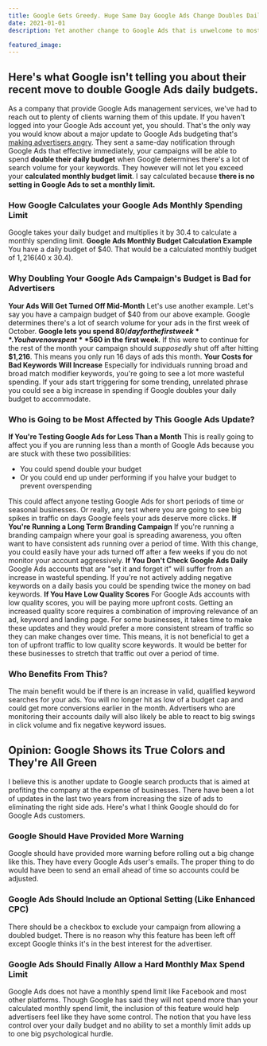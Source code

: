 ```yaml
---
title: Google Gets Greedy. Huge Same Day Google Ads Change Doubles Daily Budget
date: 2021-01-01
description: Yet another change to Google Ads that is unwelcome to most advertisers.

featured_image:
---
```


## **Here's what Google isn't telling you about their recent move to double Google Ads daily budgets.**

As a company that provide Google Ads management services, we've had to reach out to plenty of clients warning them of this update. If you haven't logged into your Google Ads account yet, you should. That's the only way you would know about a major update to Google Ads budgeting that's [making advertisers angry](https://www.searchenginejournal.com/google-doubles-adwords-budgets-advertisers-unhappy/217577/). They sent a same-day notification through Google Ads that effective immediately, your campaigns will be able to spend **double their daily budget** when Google determines there's a lot of search volume for your keywords. They however will not let you exceed your **calculated monthly budget limit**. I say calculated because **there is no setting in Google Ads to set a monthly limit.**

### How Google Calculates your Google Ads Monthly Spending Limit

Google takes your daily budget and multiplies it by 30.4 to calculate a monthly spending limit. **Google Ads Monthly Budget Calculation Example** You have a daily budget of $40\. That would be a calculated monthly budget of $1,216 ($40 x 30.4).

### Why Doubling Your Google Ads Campaign's Budget is Bad for Advertisers

**Your Ads Will Get Turned Off Mid-Month** Let's use another example. Let's say you have a campaign budget of $40 from our above example. Google determines there's a lot of search volume for your ads in the first week of October. **Google lets you spend $80 / day for the first week**. You have now spent **$560 in the first week**. If this were to continue for the rest of the month your campaign should _supposedly_ shut off after hitting **$1,216**. This means you only run 16 days of ads this month. **Your Costs for Bad Keywords Will Increase** Especially for individuals running broad and broad match modifier keywords, you're going to see a lot more wasteful spending. If your ads start triggering for some trending, unrelated phrase you could see a big increase in spending if Google doubles your daily budget to accommodate.

### Who is Going to be Most Affected by This Google Ads Update?

**If You're Testing Google Ads for Less Than a Month** This is really going to affect you if you are running less than a month of Google Ads because you are stuck with these two possibilities:

*   You could spend double your budget
*   Or you could end up under performing if you halve your budget to prevent overspending

This could affect anyone testing Google Ads for short periods of time or seasonal businesses. Or really, any test where you are going to see big spikes in traffic on days Google feels your ads deserve more clicks. **If You're Running a Long Term Branding Campaign** If you're running a branding campaign where your goal is spreading awareness, you often want to have consistent ads running over a period of time. With this change, you could easily have your ads turned off after a few weeks if you do not monitor your account aggressively. **If You Don't Check Google Ads Daily** Google Ads accounts that are "set it and forget it" will suffer from an increase in wasteful spending. If you're not actively adding negative keywords on a daily basis you could be spending twice the money on bad keywords. **If You Have Low Quality Scores** For Google Ads accounts with low quality scores, you will be paying more upfront costs. Getting an increased quality score requires a combination of improving relevance of an ad, keyword and landing page. For some businesses, it takes time to make these updates and they would prefer a more consistent stream of traffic so they can make changes over time. This means, it is not beneficial to get a ton of upfront traffic to low quality score keywords. It would be better for these businesses to stretch that traffic out over a period of time.

### Who Benefits From This?

The main benefit would be if there is an increase in valid, qualified keyword searches for your ads. You will no longer hit as low of a budget cap and could get more conversions earlier in the month. Advertisers who are monitoring their accounts daily will also likely be able to react to big swings in click volume and fix negative keyword issues.

## Opinion: Google Shows its True Colors and They're All Green

I believe this is another update to Google search products that is aimed at profiting the company at the expense of businesses. There have been a lot of updates in the last two years from increasing the size of ads to eliminating the right side ads. Here's what I think Google should do for Google Ads customers.

### **Google Should Have Provided More Warning**

Google should have provided more warning before rolling out a big change like this. They have every Google Ads user's emails. The proper thing to do would have been to send an email ahead of time so accounts could be adjusted.

### **Google Ads Should Include an Optional Setting (Like Enhanced CPC)**

There should be a checkbox to exclude your campaign from allowing a doubled budget. There is no reason why this feature has been left off except Google thinks it's in the best interest for the advertiser.

### Google Ads Should Finally Allow a Hard Monthly Max Spend Limit

Google Ads does not have a monthly spend limit like Facebook and most other platforms. Though Google has said they will not spend more than your calculated monthly spend limit, the inclusion of this feature would help advertisers feel like they have some control. The notion that you have less control over your daily budget and no ability to set a monthly limit adds up to one big psychological hurdle.